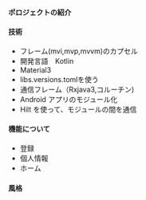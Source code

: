 
#### ポロジェクトの紹介
#### 技術

* フレーム(mvi,mvp,mvvm)のカプセル
* 開発言語　Kotlin
* Material3 
* libs.versions.tomlを使う
* 通信フレーム（Rxjava3,コルーチン)
* Android アプリのモジュール化
* Hilt を使って、モジュールの間を通信

#### 機能について

* 登録
* 個人情報
* ホーム

#### 風格

